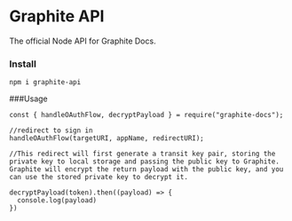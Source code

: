 # Graphite API

The official Node API for Graphite Docs.

### Install

`npm i graphite-api`


###Usage

```
const { handleOAuthFlow, decryptPayload } = require("graphite-docs");

//redirect to sign in
handleOAuthFlow(targetURI, appName, redirectURI);

//This redirect will first generate a transit key pair, storing the private key to local storage and passing the public key to Graphite. Graphite will encrypt the return payload with the public key, and you can use the stored private key to decrypt it.

decryptPayload(token).then((payload) => {
  console.log(payload)
})
```
